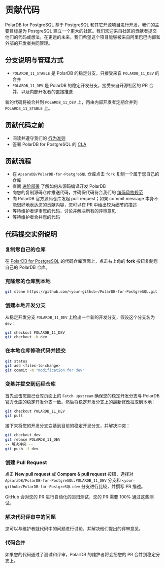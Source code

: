 # 贡献代码

PolarDB for PostgreSQL 基于 PostgreSQL 和其它开源项目进行开发，我们的主要目标是为 PostgreSQL 建立一个更大的社区。我们欢迎来自社区的贡献者提交他们的代码或想法。在更远的未来，我们希望这个项目能够被来自阿里巴巴内部和外部的开发者共同管理。

## 分支说明与管理方式

- `POLARDB_11_STABLE` 是 PolarDB 的稳定分支，只接受来自 `POLARDB_11_DEV` 的合并
- `POLARDB_11_DEV` 是 PolarDB 的稳定开发分支，接受来自开源社区的 PR 合并，以及内部开发者的直接推送

新的代码将被合并到 `POLARDB_11_DEV` 上，再由内部开发者定期合并到 `POLARDB_11_STABLE` 上。

## 贡献代码之前

- 阅读并遵守我们的 [行为准则](./code-of-conduct.md)
- 签署 PolarDB for PostgreSQL 的 [CLA](https://gist.github.com/alibaba-oss/151a13b0a72e44ba471119c7eb737d74)

## 贡献流程

- 在 `ApsaraDB/PolarDB-for-PostgreSQL` 仓库点击 `fork` 复制一个属于您自己的仓库
- 查阅 [进阶部署](../deploying/deploy.md) 了解如何从源码编译开发 PolarDB
- 向您的复制源码仓库推送代码，并确保代码符合我们的 [编码风格规范](./coding-style.md)
- 向 PolarDB 官方源码仓库发起 pull request；如果 commit message 本身不能很好地表达您的贡献内容，您可以在 PR 中给出较为细节的描述
- 等待维护者评审您的代码，讨论并解决所有的评审意见
- 等待维护者合并您的代码

## 代码提交实例说明

### 复制您自己的仓库

在 [PolarDB for PostgreSQL](https://github.com/ApsaraDB/PolarDB-for-PostgreSQL) 的代码仓库页面上，点击右上角的 **fork** 按钮复制您自己的 PolarDB 仓库。

### 克隆您的仓库到本地

```bash
git clone https://github.com/<your-github>/PolarDB-for-PostgreSQL.git
```

### 创建本地开发分支

从稳定开发分支 `POLARDB_11_DEV` 上检出一个新的开发分支，假设这个分支名为 `dev`：

```bash
git checkout POLARDB_11_DEV
git checkout -b dev
```

### 在本地仓库修改代码并提交

```bash
git status
git add <files-to-change>
git commit -m "modification for dev"
```

### 变基并提交到远程仓库

首先点击您自己仓库页面上的 `Fetch upstream` 确保您的稳定开发分支与 PolarDB 官方仓库的稳定开发分支一致。然后将稳定开发分支上的最新修改拉取到本地：

```bash
git checkout POLARDB_11_DEV
git pull
```

接下来将您的开发分支变基到目前的稳定开发分支，并解决冲突：

```bash
git checkout dev
git rebase POLARDB_11_DEV
-- 解决冲突 --
git push -f dev
```

### 创建 Pull Request

点击 **New pull request** 或 **Compare & pull request** 按钮，选择对 `ApsaraDB/PolarDB-for-PostgreSQL:POLARDB_11_DEV` 分支和 `<your-github>/PolarDB-for-PostgreSQL:dev` 分支进行比较，并撰写 PR 描述。

GitHub 会对您的 PR 进行自动化的回归测试，您的 PR 需要 100% 通过这些测试。

### 解决代码评审中的问题

您可以与维护者就代码中的问题进行讨论，并解决他们提出的评审意见。

### 代码合并

如果您的代码通过了测试和评审，PolarDB 的维护者将会把您的 PR 合并到稳定分支上。
